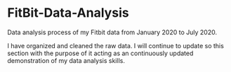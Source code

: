 # FitBit-Data-Analysis
Data analysis process of my Fitbit data from January 2020 to July 2020. 

I have organized and cleaned the raw data. 
I will continue to update so this section with the purpose of it acting as an continuously updated demonstration of my data analysis skills.
